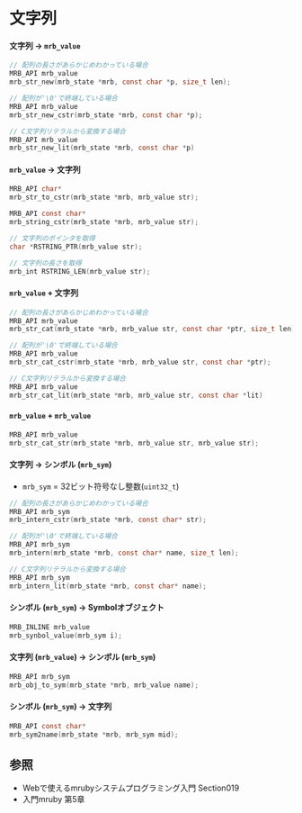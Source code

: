 # 文字列
#### 文字列 -> `mrb_value`

```c
// 配列の長さがあらかじめわかっている場合
MRB_API mrb_value
mrb_str_new(mrb_state *mrb, const char *p, size_t len);

// 配列が'\0'で終端している場合
MRB_API mrb_value
mrb_str_new_cstr(mrb_state *mrb, const char *p);

// C文字列リテラルから変換する場合
MRB_API mrb_value
mrb_str_new_lit(mrb_state *mrb, const char *p)
```

#### `mrb_value` -> 文字列

```c
MRB_API char*
mrb_str_to_cstr(mrb_state *mrb, mrb_value str);

MRB_API const char*
mrb_string_cstr(mrb_state *mrb, mrb_value str);

// 文字列のポインタを取得
char *RSTRING_PTR(mrb_value str);

// 文字列の長さを取得
mrb_int RSTRING_LEN(mrb_value str);
```

#### `mrb_value` + 文字列

```c
// 配列の長さがあらかじめわかっている場合
MRB_API mrb_value
mrb_str_cat(mrb_state *mrb, mrb_value str, const char *ptr, size_t len);

// 配列が'\0'で終端している場合
MRB_API mrb_value
mrb_str_cat_cstr(mrb_state *mrb, mrb_value str, const char *ptr);

// C文字列リテラルから変換する場合
MRB_API mrb_value
mrb_str_cat_lit(mrb_state *mrb, mrb_value str, const char *lit)
```

#### `mrb_value` + `mrb_value`

```c
MRB_API mrb_value
mrb_str_cat_str(mrb_state *mrb, mrb_value str, mrb_value str);
```

#### 文字列 -> シンボル (`mrb_sym`)
- `mrb_sym` = 32ビット符号なし整数(`uint32_t`)

```c
// 配列の長さがあらかじめわかっている場合
MRB_API mrb_sym
mrb_intern_cstr(mrb_state *mrb, const char* str);

// 配列が'\0'で終端している場合
MRB_API mrb_sym
mrb_intern(mrb_state *mrb, const char* name, size_t len);

// C文字列リテラルから変換する場合
MRB_API mrb_sym
mrb_intern_lit(mrb_state *mrb, const char* name);
```

#### シンボル (`mrb_sym`) -> Symbolオブジェクト

```c
MRB_INLINE mrb_value
mrb_synbol_value(mrb_sym i);
```

#### 文字列 (`mrb_value`) -> シンボル (`mrb_sym`)

```c
MRB_API mrb_sym
mrb_obj_to_sym(mrb_state *mrb, mrb_value name);
```

#### シンボル (`mrb_sym`) -> 文字列

```c
MRB_API const char*
mrb_sym2name(mrb_state *mrb, mrb_sym mid);
```

## 参照
- Webで使えるmrubyシステムプログラミング入門 Section019
- 入門mruby 第5章
